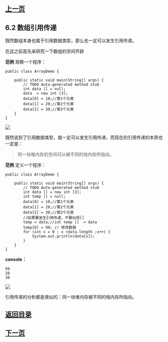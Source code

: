 ## [上一页](course9)

## 6.2 数组引用传递

既然数组本身也属于引用数据类型，那么也一定可以发生引用传递。

在这之前首先来研究一下数组的空间开辟

**范例** 观察一个程序：

	public class ArrayDemo {
	
		public static void main(String[] args) {
			// TODO Auto-generated method stub
			int data [] = null;
			data  = new int [3];
			data[0] = 10;//第1个元素
			data[1] = 20;//第2个元素
			data[2] = 30;//第3个元素
		}
	}

![](https://i.imgur.com/rSBAMnF.png)

既然说到了引用数据类型，就一定可以发生引用传递，而现在的引用传递的本质也一定是：
> 同一块堆内存的空间可以被不同的栈内存所指向。

**范例** 定义一个程序：

	public class ArrayDemo {
	
		public static void main(String[] args) {
			// TODO Auto-generated method stub
			int data [] = new int [3];
			int temp [] = null;
			data[0] = 10;//第1个元素
			data[1] = 20;//第2个元素
			data[2] = 30;//第3个元素
			//如果要发生引用传递，不要出现[]
			temp = data;//int temp []  = data
			temp[0] = 99; // 修改数据
			for (int x = 0 ; x <data.length ;x++) {
				System.out.println(data[x]);
			}
		}
	}

**console：**

	99
	20
	30


![](https://i.imgur.com/1yfqlZF.png)

引用传递的分析都是类似的：同一块堆内存被不同的栈内存所指向。


## [返回目录](https://wuchengcheng110120.github.io/learnJava)
## [下一页](course11)

